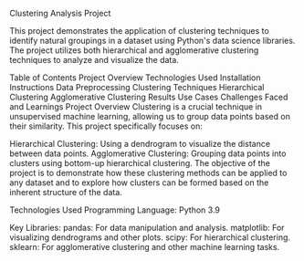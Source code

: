 Clustering Analysis Project

This project demonstrates the application of clustering techniques to identify natural groupings in a dataset using Python's data science libraries. 
The project utilizes both hierarchical and agglomerative clustering techniques to analyze and visualize the data.

Table of Contents
Project Overview
Technologies Used
Installation Instructions
Data Preprocessing
Clustering Techniques
Hierarchical Clustering
Agglomerative Clustering
Results
Use Cases
Challenges Faced and Learnings
Project Overview
Clustering is a crucial technique in unsupervised machine learning, allowing us to group data points based on their similarity. This project specifically focuses on:

Hierarchical Clustering: Using a dendrogram to visualize the distance between data points.
Agglomerative Clustering: Grouping data points into clusters using bottom-up hierarchical clustering.
The objective of the project is to demonstrate how these clustering methods can be applied to any dataset and to explore how clusters can be formed based on the inherent structure of the data.

Technologies Used
Programming Language: Python 3.9

Key Libraries:
pandas: For data manipulation and analysis.
matplotlib: For visualizing dendrograms and other plots.
scipy: For hierarchical clustering.
sklearn: For agglomerative clustering and other machine learning tasks.
